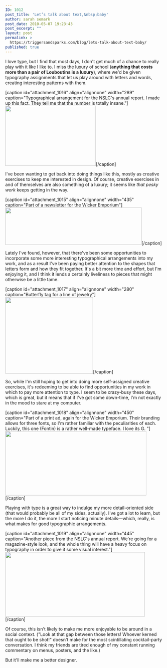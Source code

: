 ```yaml
---
ID: 1012
post_title: 'Let’s talk about text,&nbsp;baby'
author: sarah semark
post_date: 2010-05-07 19:23:43
post_excerpt: ""
layout: post
permalink: >
  https://triggersandsparks.com/blog/lets-talk-about-text-baby/
published: true
---
```

I love type, but I find that most days, I don't get much of a chance to really play with it like I like to. I miss the luxury of school (<strong>anything that costs more than a pair of Louboutins is a luxury</strong>), where we'd be given typography assignments that let us play around with letters and words, creating interesting patterns with them.

[caption id="attachment_1016" align="alignnone" width="289" caption="Typographical arrangement for the NSLC&#39;s annual report. I made up this fact. They tell me that the number is totally insane."]<a href="http://triggersandsparks.com/wp-content/uploads/2010/05/Annual-Report-Mock3-themepage.png"><img class="size-full wp-image-1016" title="Annual Report Type" src="http://triggersandsparks.com/wp-content/uploads/2010/05/Annual-Report-Mock3-themepage.png" alt="" width="289" height="192" /></a>[/caption]

I've been wanting to get back into doing things like this, mostly as creative exercises to keep me interested in design. Of course, creative exercises in and of themselves are also something of a luxury; it seems like <em>that pesky work</em> keeps getting in the way.

<!--more-->

[caption id="attachment_1015" align="alignnone" width="435" caption="Part of a newsletter for the Wicker Emporium"]<a href="http://triggersandsparks.com/wp-content/uploads/2010/05/Screen-shot-2010-05-07-at-6.51.53-PM.png"><img class="size-full wp-image-1015" title="Planters" src="http://triggersandsparks.com/wp-content/uploads/2010/05/Screen-shot-2010-05-07-at-6.51.53-PM.png" alt="" width="435" height="119" /></a>[/caption]

Lately I've found, however, that there've been some opportunities to incorporate some more interesting typographical arrangements into my work, and as a result I've been paying better attention to the shapes that letters form and how they fit together. It's a bit more time and effort, but I'm enjoying it, and I think it lends a certainly liveliness to pieces that might otherwise be a little tame.

[caption id="attachment_1017" align="alignnone" width="280" caption="Butterfly tag for a line of jewelry"]<a href="http://triggersandsparks.com/wp-content/uploads/2010/05/priyanka.png"><img class="size-full wp-image-1017  " title="Butterfly Tag" src="http://triggersandsparks.com/wp-content/uploads/2010/05/priyanka.png" alt="" width="280" height="244" /></a>[/caption]

So, while I'm still hoping to get into doing more self-assigned creative exercises, it's redeeming to be able to find opportunities in my work in which to pay more attention to type. I seem to be crazy-busy these days, which is great, but it means that if I've got some down-time, I'm not exactly in the mood to stare at my computer.

[caption id="attachment_1018" align="alignnone" width="450" caption="Part of a print ad, again for the Wicker Emporium. Their branding allows for three fonts, so I&#39;m rather familiar with the peculiarities of each. Luckily, this one (Fontin) is a rather well-made typeface. I love its G. "]<a href="http://triggersandsparks.com/wp-content/uploads/2010/05/grandopening.png"><img class="size-full wp-image-1018 " title="Grand Opening" src="http://triggersandsparks.com/wp-content/uploads/2010/05/grandopening.png" alt="" width="450" height="205" /></a>[/caption]

Playing with type is a great way to indulge my more detail-oriented side (that would probably be all of my sides, actually). I've got a lot to learn, but the more I do it, the more I start noticing minute details—which, really, is what makes for good typographic arrangements.

[caption id="attachment_1019" align="alignnone" width="445" caption="Another piece from the NSLC&#39;s annual report. We&#39;re going for a magazine-style look, and the whole thing will have a heavy focus on typography in order to give it some visual interest."]<a href="http://triggersandsparks.com/wp-content/uploads/2010/05/Annual-Report-Mock3-charts.png"><img class="size-full wp-image-1019" title="Annual-Report-Mock3-charts" src="http://triggersandsparks.com/wp-content/uploads/2010/05/Annual-Report-Mock3-charts.png" alt="" width="445" height="206" /></a>[/caption]

Of course, this isn't likely to make me more enjoyable to be around in a social context. ("Look at that gap between those letters! Whoever kerned that ought to be shot!" doesn't make for the most scintillating cocktail-party conversation. I think my friends are tired enough of my constant running commentary on menus, posters, and the like.)

But it'll make me a better designer.